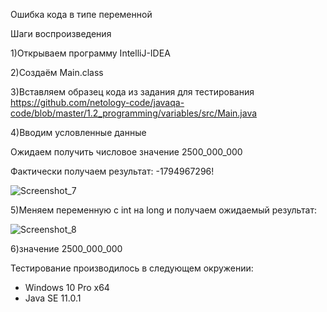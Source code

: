 Ошибка кода в типе переменной

Шаги воспроизведения

1)Открываем программу IntelliJ-IDEA

2)Создаём Main.class

3)Вставляем образец кода из задания для тестирования https://github.com/netology-code/javaqa-code/blob/master/1.2_programming/variables/src/Main.java

4)Вводим условленные данные

Ожидаем получить числовое значение 2500_000_000

Фактически получаем результат: -1794967296!

![Screenshot_7](https://user-images.githubusercontent.com/88086013/154498260-6e89afd5-9223-441f-80c1-5ed8cb7a0240.jpg)

5)Меняем переменную с int на long и получаем ожидаемый результат:

![Screenshot_8](https://user-images.githubusercontent.com/88086013/154498281-8c9c5cd9-e5ca-44f9-bba2-3c47d14db4ba.jpg)

6)значение 2500_000_000

Тестирование производилось в следующем окружении:
* Windows 10 Pro x64
* Java SE 11.0.1

